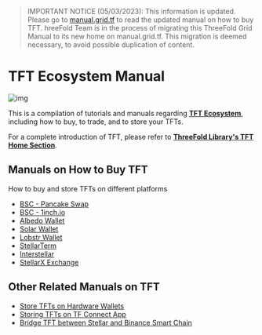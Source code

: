 > IMPORTANT NOTICE (05/03/2023): 
This information is updated. Please go to [manual.grid.tf](https://manual.grid.tf/threefold_token/buy_sell_tft/buy_sell_tft.html) to read the updated manual on how to buy TFT. hreeFold Team is in the process of migrating this ThreeFold Grid Manual to its new home on manual.grid.tf. This migration is deemed necessary, to avoid possible duplication of content.


# TFT Ecosystem Manual

![img](img/threefold__circular_tft3_.jpeg)

This is a compilation of tutorials and manuals regarding [__TFT Ecosystem__](tft_ecosystem), including how to buy, to trade, and to store your TFTs.

For a complete introduction of TFT, please refer to [__ThreeFold Library's TFT Home Section__](tokens_home).

## Manuals on How to Buy TFT

How to buy and store TFTs on different platforms

- [BSC - Pancake Swap](tft_binance_defi)
- [BSC - 1inch.io](tft_1inch)
- [Albedo Wallet](albedo)
- [Solar Wallet](solar_wallet)
- [Lobstr Wallet](lobstr_wallet)
- [StellarTerm](tft_stellarterm)
- [Interstellar](tft_interstellar)
- [StellarX Exchange](tft_stellarx)

## Other Related Manuals on TFT

- [Store TFTs on Hardware Wallets](https://forum.threefold.io/t/storing-tft-on-hardware-wallets/802)
- [Storing TFTs on TF Connect App](wiki_3bot_connect_wallet)
- [Bridge TFT between Stellar and Binance Smart Chain](tft_bsc_bridge)
